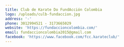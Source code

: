 ```yaml
---
title: Club de Karate Do FundAcción Colombia
logo: /uploads/culb-fundaccion.jpg
address: '-'
phone: 3012994521 - 3173665029
website: 'https://fundaccioncolombia.com/'
email: fundaccioncolombia2015@gmail.com
facebook: 'https://www.facebook.com/fcc.karateclub/'
---
```


